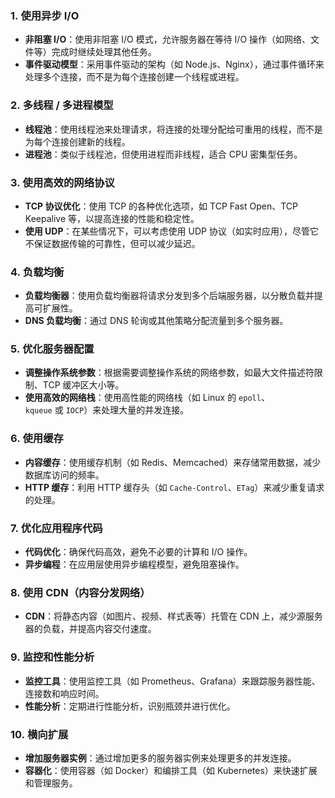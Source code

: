 ### 1. **使用异步 I/O**

- **非阻塞 I/O**：使用非阻塞 I/O 模式，允许服务器在等待 I/O 操作（如网络、文件等）完成时继续处理其他任务。
- **事件驱动模型**：采用事件驱动的架构（如 Node.js、Nginx），通过事件循环来处理多个连接，而不是为每个连接创建一个线程或进程。

### 2. **多线程 / 多进程模型**

- **线程池**：使用线程池来处理请求，将连接的处理分配给可重用的线程，而不是为每个连接创建新的线程。
- **进程池**：类似于线程池，但使用进程而非线程，适合 CPU 密集型任务。

### 3. **使用高效的网络协议**

- **TCP 协议优化**：使用 TCP 的各种优化选项，如 TCP Fast Open、TCP Keepalive 等，以提高连接的性能和稳定性。
- **使用 UDP**：在某些情况下，可以考虑使用 UDP 协议（如实时应用），尽管它不保证数据传输的可靠性，但可以减少延迟。

### 4. **负载均衡**

- **负载均衡器**：使用负载均衡器将请求分发到多个后端服务器，以分散负载并提高可扩展性。
- **DNS 负载均衡**：通过 DNS 轮询或其他策略分配流量到多个服务器。

### 5. **优化服务器配置**

- **调整操作系统参数**：根据需要调整操作系统的网络参数，如最大文件描述符限制、TCP 缓冲区大小等。
- **使用高效的网络栈**：使用高性能的网络栈（如 Linux 的 `epoll`、`kqueue` 或 `IOCP`）来处理大量的并发连接。

### 6. **使用缓存**

- **内容缓存**：使用缓存机制（如 Redis、Memcached）来存储常用数据，减少数据库访问的频率。
- **HTTP 缓存**：利用 HTTP 缓存头（如 `Cache-Control`、`ETag`）来减少重复请求的处理。

### 7. **优化应用程序代码**

- **代码优化**：确保代码高效，避免不必要的计算和 I/O 操作。
- **异步编程**：在应用层使用异步编程模型，避免阻塞操作。

### 8. **使用 CDN（内容分发网络）**

- **CDN**：将静态内容（如图片、视频、样式表等）托管在 CDN 上，减少源服务器的负载，并提高内容交付速度。

### 9. **监控和性能分析**

- **监控工具**：使用监控工具（如 Prometheus、Grafana）来跟踪服务器性能、连接数和响应时间。
- **性能分析**：定期进行性能分析，识别瓶颈并进行优化。

### 10. **横向扩展**

- **增加服务器实例**：通过增加更多的服务器实例来处理更多的并发连接。
- **容器化**：使用容器（如 Docker）和编排工具（如 Kubernetes）来快速扩展和管理服务。